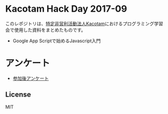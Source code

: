 # Kacotam Hack Day 2017-09

このレポジトリは、[特定非営利活動法人Kacotam](http://kacotam.com/)におけるプログラミング学習会で使用した資料をまとめたものです。 

- Google App Scriptで始めるJavascript入門


# アンケート

- [参加後アンケート](https://goo.gl/forms/GoV1yCymvqLVdbu42)


## License

MIT
